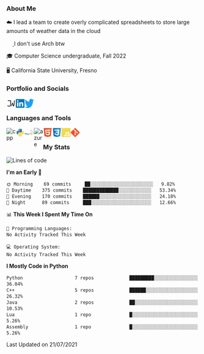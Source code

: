 ### About Me
<p>☁️ I lead a team to create overly complicated spreadsheets to store large amounts of weather data in the cloud</p>
<p>
  <a href="https://pop.system76.com/">
    <img src="https://i.redd.it/ms9je823h6y31.png" width="16px" height="16px"/>
  </a>
  I don't use Arch btw
</p>
<p>🎓 Computer Science undergraduate, Fall 2022</p>
<p>🖥️ California State University, Fresno</p>

### Portfolio and Socials
<a href="https://jwhitlow45.github.io">
  <img align="left"
       alt="jwhitlow45 | Portfolio"
       width="24px"
       src="https://raw.githubusercontent.com/jwhitlow45/jwhitlow45.github.io/main/img/brand/brand-black.png" />
</a>
<a href="https://linkedin.com/jwhitlow45">
  <img align="left"
       alt="jwhitlow45 | LinkedIn"
       width="24px"
       src="https://raw.githubusercontent.com/devicons/devicon/9f4f5cdb393299a81125eb5127929ea7bfe42889/icons/linkedin/linkedin-original.svg" />
</a>
<a href="https://jwhitlow45.github.io">
  <img align="left"
       alt="jwhitlow45 | Twitter"
       width="24px"
       src="https://raw.githubusercontent.com/devicons/devicon/9f4f5cdb393299a81125eb5127929ea7bfe42889/icons/twitter/twitter-original.svg" />
</a>
</br>

  
  
### Languages and Tools
<img align="left"
     alt="cpp"
     width="24px"
     src="https://user-images.githubusercontent.com/46979583/126382262-4e346824-04ae-4424-9270-b0bf3d30961c.png" />
<img align="left"
     alt="python"
     width="24px"
     src="https://raw.githubusercontent.com/devicons/devicon/9f4f5cdb393299a81125eb5127929ea7bfe42889/icons/python/python-original.svg" />
<img align="left"
     alt="sql"
     width="24px"
     src="https://raw.githubusercontent.com/devicons/devicon/9f4f5cdb393299a81125eb5127929ea7bfe42889/icons/mysql/mysql-original-wordmark.svg" />
<img align="left"
     alt="azure"
     width="24px"
     src="https://swimburger.net/media/ppnn3pcl/azure.png" />
<img align="left"
     alt="html"
     width="24px"
     src="https://raw.githubusercontent.com/devicons/devicon/9f4f5cdb393299a81125eb5127929ea7bfe42889/icons/html5/html5-original.svg" />
<img align="left"
     alt="css"
     width="24px"
     src="https://raw.githubusercontent.com/devicons/devicon/9f4f5cdb393299a81125eb5127929ea7bfe42889/icons/css3/css3-original.svg" />
<img align="left"
     alt="js"
     width="24px"
     src="https://raw.githubusercontent.com/devicons/devicon/9f4f5cdb393299a81125eb5127929ea7bfe42889/icons/javascript/javascript-plain.svg" />
<img align="left"
     alt="git"
     width="24px"
     src="https://raw.githubusercontent.com/devicons/devicon/9f4f5cdb393299a81125eb5127929ea7bfe42889/icons/git/git-original.svg" />
 </br>

### My Stats
<!--START_SECTION:waka-->
![Lines of code](https://img.shields.io/badge/From%20Hello%20World%20I%27ve%20Written-21594%20lines%20of%20code-blue)

**I'm an Early 🐤** 

```text
🌞 Morning    69 commits     ██░░░░░░░░░░░░░░░░░░░░░░░   9.82% 
🌆 Daytime    375 commits    █████████████░░░░░░░░░░░░   53.34% 
🌃 Evening    170 commits    ██████░░░░░░░░░░░░░░░░░░░   24.18% 
🌙 Night      89 commits     ███░░░░░░░░░░░░░░░░░░░░░░   12.66%

```


📊 **This Week I Spent My Time On** 

```text
💬 Programming Languages: 
No Activity Tracked This Week

💻 Operating System: 
No Activity Tracked This Week

```

**I Mostly Code in Python** 

```text
Python                   7 repos             █████████░░░░░░░░░░░░░░░░   36.84% 
C++                      5 repos             ██████░░░░░░░░░░░░░░░░░░░   26.32% 
Java                     2 repos             ██░░░░░░░░░░░░░░░░░░░░░░░   10.53% 
Lua                      1 repo              █░░░░░░░░░░░░░░░░░░░░░░░░   5.26% 
Assembly                 1 repo              █░░░░░░░░░░░░░░░░░░░░░░░░   5.26%

```



 Last Updated on 21/07/2021
<!--END_SECTION:waka-->
